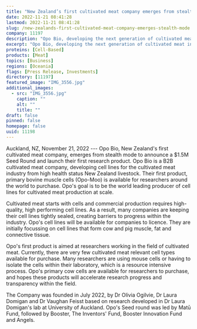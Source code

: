 ```yaml
---
title: "New Zealand’s first cultivated meat company emerges from stealth mode"
date: 2022-11-21 08:41:28
lastmod: 2022-11-21 08:41:28
slug: /new-zealands-first-cultivated-meat-company-emerges-stealth-mode
company: 11197
description: "Opo Bio, developing the next generation of cultivated meat ingredients, emerges from stealth mode to announce a NZ$1.5M Seed capital raise and launch their first product."
excerpt: "Opo Bio, developing the next generation of cultivated meat ingredients, emerges from stealth mode to announce a NZ$1.5M Seed capital raise and launch their first product."
proteins: [Cell-Based]
products: [Meat]
topics: [Business]
regions: [Oceania]
flags: [Press Release, Investments]
directory: [11197]
featured_image: "IMG_3556.jpg"
additional_images:
  - src: "IMG_3556.jpg"
    caption: ""
    alt: ""
    title: ""
draft: false
pinned: false
homepage: false
uuid: 11198
---
```

Auckland, NZ, November 21, 2022 --- Opo Bio, New Zealand's first
cultivated meat company, emerges from stealth mode to announce a \$1.5M
Seed Round and launch their first research product. Opo Bio is a B2B
cultivated meat company, developing cell lines for the cultivated meat
industry from high health status New Zealand livestock. Their first
product, primary bovine muscle cells (Opo-Moo) is available for
researchers around the world to purchase. Opo's goal is to be the world
leading producer of cell lines for cultivated meat production at scale.

Cultivated meat starts with cells and commercial production requires
high-quality, high performing cell lines. As a result, many companies
are keeping their cell lines tightly sealed, creating barriers to
progress within the industry. Opo's cell lines will be available for
companies to licence. They are initially focussing on cell lines that
form cow and pig muscle, fat and connective tissue.

Opo's first product is aimed at researchers working in the field of
cultivated meat. Currently, there are very few cultivated meat relevant
cell types available for purchase. Many researchers are using mouse
cells or having to isolate the cells within their laboratory, which is a
resource intensive process. Opo's primary cow cells are available for
researchers to purchase, and hopes these products will accelerate
research progress and transparency within the field.

The Company was founded in July 2022, by Dr Olivia Ogilvie, Dr Laura
Domigan and Dr Vaughan Feisst based on research developed in Dr Laura
Domigan's lab at University of Auckland. Opo's Seed round was led by
Matū Fund, followed by Booster, The Inventors\' Fund, Booster Innovation
Fund and Angels.
